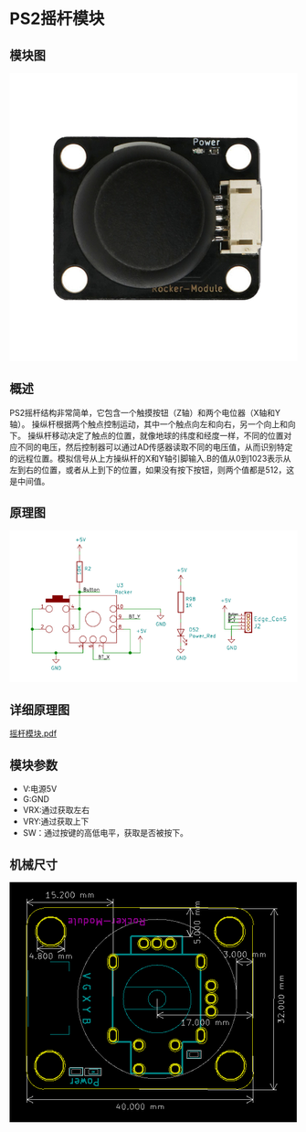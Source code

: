 # PS2摇杆模块

## 模块图

![tu1](PS2摇杆模块图片/tu1.png)

## 概述

​       PS2摇杆结构非常简单，它包含一个触摸按钮（Z轴）和两个电位器（X轴和Y轴）。 操纵杆根据两个触点控制运动，其中一个触点向左和向右，另一个向上和向下。 操纵杆移动决定了触点的位置，就像地球的纬度和经度一样，不同的位置对应不同的电压，然后控制器可以通过AD传感器读取不同的电压值，从而识别特定的远程位置。模拟信号从上方操纵杆的X和Y轴引脚输入.B的值从0到1023表示从左到右的位置，或者从上到下的位置，如果没有按下按钮，则两个值都是512，这是中间值。

## 原理图

![tu2](PS2摇杆模块图片/tu2.png)

## 详细原理图

 [摇杆模块.pdf](PS2摇杆模块图片/摇杆模块.pdf) 

## 模块参数

* V:电源5V
* G:GND
* VRX:通过获取左右
* VRY:通过获取上下
* SW：通过按键的高低电平，获取是否被按下。

## 机械尺寸

![tu3](PS2摇杆模块图片/tu3.png)